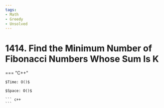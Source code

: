 ```yaml
---
tags:
- Math
- Greedy
- Unsolved
---
```



# 1414. Find the Minimum Number of Fibonacci Numbers Whose Sum Is K

=== "C++"

    $Time: O()$

    $Space: O()$

    ``` c++
    ```